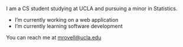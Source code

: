 I am a CS student studying at UCLA and pursuing a minor in Statistics.

- I’m currently working on a web application
- I’m currently learning software development

You can reach me at mrovell@ucla.edu
